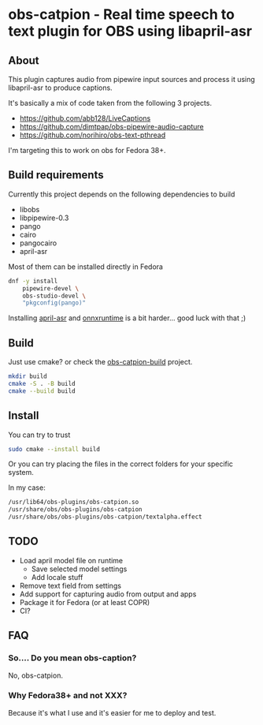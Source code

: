 # obs-catpion - Real time speech to text plugin for OBS using libapril-asr

## About

This plugin captures audio from pipewire input sources and process it using libapril-asr to produce captions.

It's basically a mix of code taken from the following 3 projects.

* https://github.com/abb128/LiveCaptions
* https://github.com/dimtpap/obs-pipewire-audio-capture
* https://github.com/norihiro/obs-text-pthread

I'm targeting this to work on obs for Fedora 38+.

## Build requirements

Currently this project depends on the following dependencies to build

* libobs
* libpipewire-0.3
* pango
* cairo
* pangocairo
* april-asr

Most of them can be installed directly in Fedora

```sh
dnf -y install
    pipewire-devel \
    obs-studio-devel \
    "pkgconfig(pango)"
```

Installing [april-asr](https://github.com/abb128/april-asr) and [onnxruntime](https://github.com/abb128/april-asr#downloading-onnxruntime) is a bit harder... good luck with that ;)

## Build

Just use cmake? or check the [obs-catpion-build](https://github.com/grillo-delmal/obs-catpion-build) project.

```sh
mkdir build
cmake -S . -B build
cmake --build build
```

## Install

You can try to trust

```sh
sudo cmake --install build
```

Or you can try placing the files in the correct folders for your specific system.

In my case:

```sh
/usr/lib64/obs-plugins/obs-catpion.so
/usr/share/obs/obs-plugins/obs-catpion
/usr/share/obs/obs-plugins/obs-catpion/textalpha.effect
```

## TODO

* Load april model file on runtime
  * Save selected model settings
  * Add locale stuff
* Remove text field from settings
* Add support for capturing audio from output and apps
* Package it for Fedora (or at least COPR)
* CI?

## FAQ

### So.... Do you mean obs-caption?

No, obs-catpion.

### Why Fedora38+ and not XXX?

Because it's what I use and it's easier for me to deploy and test.
